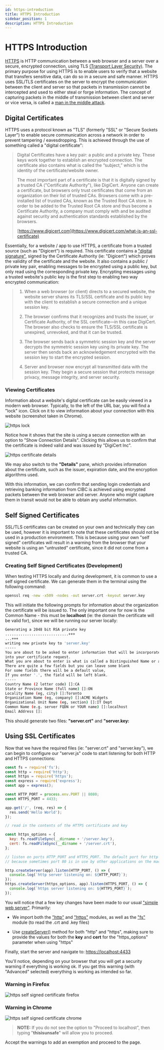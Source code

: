 ```yaml
---
id: https-introduction
title: HTTPS Introduction
sidebar_position: 1
description: HTTPS Introduction
---
```


# HTTPS Introduction

[HTTPS](https://developer.mozilla.org/en-US/docs/Glossary/HTTPS) is HTTP communication between a web browser and a server over a secure, encrypted connection, using TLS [(Transport Layer Security)](https://developer.mozilla.org/en-US/docs/Glossary/TLS). The primary purpose for using HTTPS is to enable users to verify that a website that transfers sensitive data, can do so in a secure and safe manner. HTTPS uses SSL/TLS certificates on the server to encrypt the communication between the client and server so that packets in transmission cannot be intercepted and used to either steal or forge information. The concept of capturing packets in the middle of transmission between client and server or vice versa, is called a [man in the middle attack](https://en.wikipedia.org/wiki/Man-in-the-middle_attack).

## Digital Certificates

HTTPS uses a protocol known as "TLS" (formerly "SSL" or "Secure Sockets Layer") to enable secure communication across a network in order to prevent tampering / eavesdropping. This is achieved through the use of something called a "digital certificate":

> Digital Certificates have a key pair: a public and a private key. These keys work together to establish an encrypted connection. The certificate also contains what is called the “subject,” which is the identity of the certificate/website owner.
>
> The most important part of a certificate is that it is digitally signed by a trusted CA ("Certificate Authority"), like DigiCert. Anyone can create a certificate, but browsers only trust certificates that come from an organization on their list of trusted CAs. Browsers come with a pre-installed list of trusted CAs, known as the Trusted Root CA store. In order to be added to the Trusted Root CA store and thus become a Certificate Authority, a company must comply with and be audited against security and authentication standards established by the browsers.
>
> [https://www.digicert.com](https://www.digicert.com/what-is-an-ssl-certificate)

Essentially, for a website / app to use HTTPS, a certificate from a trusted source (such as "Digicert") is required. This certificate contains a ["digital signature"](https://developer.mozilla.org/en-US/docs/Glossary/Signature/Security), signed by the Certificate Authority (ie: "Digicert") which proves the validity of the certificate and the website. It also contains a public / private key pair, enabling messages to be encrypted using a public key, but only read using the corresponding private key. Encrypting messages using a trusted website's public key is the first step to enabling two way encrypted communication:

> 1. When a web browser (or client) directs to a secured website, the website server shares its TLS/SSL certificate and its public key with the client to establish a secure connection and a unique session key.
>
> 1. The browser confirms that it recognizes and trusts the issuer, or Certificate Authority, of the SSL certificate—in this case DigiCert. The browser also checks to ensure the TLS/SSL certificate is unexpired, unrevoked, and that it can be trusted.
>
> 1. The browser sends back a symmetric session key and the server decrypts the symmetric session key using its private key. The server then sends back an acknowledgement encrypted with the session key to start the encrypted session.
>
> 1. Server and browser now encrypt all transmitted data with the session key. They begin a secure session that protects message privacy, message integrity, and server security.

### Viewing Certificates

Information about a website's digital certificate can be easily viewed in a modern web browser. Typically, to the left of the URL bar, you will find a "lock" icon. Click on it to view information about your connection with this website (screenshot taken in Chrome).

![https lock](/img/https-lock.png)

Notice how it shows that the site is using a secure connection with an option to "Show Connection Details". Clicking this allows us to confirm that the certificate is indeed valid and was issued by "DigiCert Inc".

![https certificate details](/img/https-certificate-details.png)

We may also switch to the **"Details"** pane, which provides information about the certificate, such as the issuer, expiration date, and the encryption algorithms used.

With this information, we can confirm that sending login credentials and retrieving banking information from CIBC is achieved using encrypted packets between the web browser and server. Anyone who might capture them in transit would not be able to obtain any useful information.

## Self Signed Certificates

SSL/TLS certificates can be created on your own and technically they can be used, however it is important to note that these certificates should not be used in a production environment. This is because using your own "self signed" certificates will result in a warning from the browser that your website is using an "untrusted" certificate, since it did not come from a trusted CA.

### Creating Self Signed Certificates (Development)

When testing HTTPS locally and during development, it is common to use a self signed certificate. We can generate them in the terminal using the following command:

```bash
openssl req -new -x509 -nodes -out server.crt -keyout server.key
```

This will initiate the following prompts for information about the organization the certificate will be issued to. The only important one for now is the Common Name - this must be **localhost** (ie: the domain the certificate will be valid for), since we will be running our server locally:

```bash
Generating a 2048 bit RSA private key
.............................+++
...+++
writing new private key to 'server.key'
-----
You are about to be asked to enter information that will be incorporated
into your certificate request.
What you are about to enter is what is called a Distinguished Name or a DN.
There are quite a few fields but you can leave some blank
For some fields there will be a default value,
If you enter '.', the field will be left blank.
-----
Country Name (2 letter code) []:CA
State or Province Name (full name) []:ON
Locality Name (eg, city) []:Toronto
Organization Name (eg, company) []:ACME Widgets
Organizational Unit Name (eg, section) []:IT Dept
Common Name (e.g. server FQDN or YOUR name) []:localhost
Email Address []:
```

This should generate two files: **"server.crt"** and **"server.key:**

## Using SSL Certificates

Now that we have the required files (ie: "server.crt" and "server.key"), we can begin to configure our "server.js" code to start listening for both HTTP and HTTPS connections:

```js
const fs = require('fs');
const http = require('http');
const https = require('https');
const express = require('express');
const app = express();

const HTTP_PORT = process.env.PORT || 8080;
const HTTPS_PORT = 4433;

app.get('/', (req, res) => {
  res.send('Hello World');
});

// read in the contents of the HTTPS certificate and key

const https_options = {
  key: fs.readFileSync(__dirname + '/server.key'),
  cert: fs.readFileSync(__dirname + '/server.crt'),
};

// listen on ports HTTP_PORT and HTTPS_PORT. The default port for http is 80, https is 443. We use 8080 and 4433 here
// because sometimes port 80 is in use by other applications on the machine and using port 443 requires admin access on osx

http.createServer(app).listen(HTTP_PORT, () => {
  console.log(`http server listening on: ${HTTP_PORT}`);
});
https.createServer(https_options, app).listen(HTTPS_PORT, () => {
  console.log(`https server listening on: ${HTTPS_PORT}`);
});
```

You will notice that a few key changes have been made to our usual ["simple web server"](/Web-Server-Introduction/simple-web-server-using-expressjs.md). Primarily:

- We import both the ["http"](https://nodejs.org/api/http.html) and ["https"](https://nodejs.org/api/https.html) modules, as well as the ["fs"](https://nodejs.org/api/fs.html) module (to read the .crt and .key files)

- Use [createServer()](https://nodejs.org/api/https.html#httpscreateserveroptions-requestlistener) method for both "http" and "https", making sure to provide the values for both the **key** and **cert** for the "https_options" parameter when using "https"

Finally, start the server and navigate to: [https://localhost:4433](https://localhost:4433)

You'll notice, depending on your browser that you will get a security warning if everything is working ok. If you get this warning (with "Advanced" selected) everything is working as intended so far.

### Warning in Firefox

![https self signed certificate firefox](/img/https-self-signed-cert.png)

### Warning in Chrome

![https self signed certificate chrome](/img/https-self-signed-cert-chrome.png)

> **NOTE:** If you do not see the option to "Proceed to localhost", then typing "**thisisunsafe**" will allow you to proceed.

Accept the warnings to add an exemption and proceed to the page.
